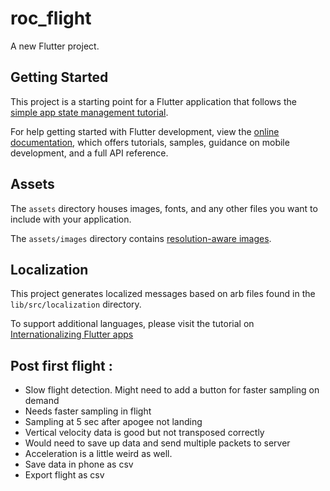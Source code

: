 # roc_flight

A new Flutter project.

## Getting Started

This project is a starting point for a Flutter application that follows the
[simple app state management
tutorial](https://flutter.dev/docs/development/data-and-backend/state-mgmt/simple).

For help getting started with Flutter development, view the
[online documentation](https://flutter.dev/docs), which offers tutorials,
samples, guidance on mobile development, and a full API reference.

## Assets

The `assets` directory houses images, fonts, and any other files you want to
include with your application.

The `assets/images` directory contains [resolution-aware
images](https://flutter.dev/docs/development/ui/assets-and-images#resolution-aware).

## Localization

This project generates localized messages based on arb files found in
the `lib/src/localization` directory.

To support additional languages, please visit the tutorial on
[Internationalizing Flutter
apps](https://flutter.dev/docs/development/accessibility-and-localization/internationalization)

## Post first flight : 
- Slow flight detection. Might need to add a button for faster sampling on demand
- Needs faster sampling in flight
- Sampling at 5 sec after apogee not landing
- Vertical velocity data is good but not transposed correctly
- Would need to save up data and send multiple packets to server
- Acceleration is a little weird as well.
- Save data in phone as csv
- Export flight as csv